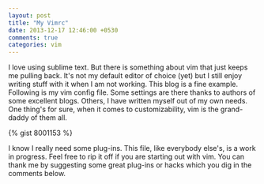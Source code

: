 ```yaml
---
layout: post
title: "My Vimrc"
date: 2013-12-17 12:46:00 +0530
comments: true
categories: vim
---
```


I love using sublime text. But there is something about vim that just keeps me pulling back. It's not my default editor of choice (yet) but I still enjoy writing stuff with it when I am not working. This blog is a fine example. Following is my vim config file. Some settings are there thanks to authors of some excellent blogs. Others, I have written myself out of my own needs. One thing's for sure, when it comes to customizability, vim is the grand-daddy of them all.

{% gist 8001153 %}

I know I really need some plug-ins. This file, like everybody else's, is a work in progress. Feel free to rip it off if you are starting out with vim. You can thank me by suggesting some great plug-ins or hacks which you dig in the comments below.

